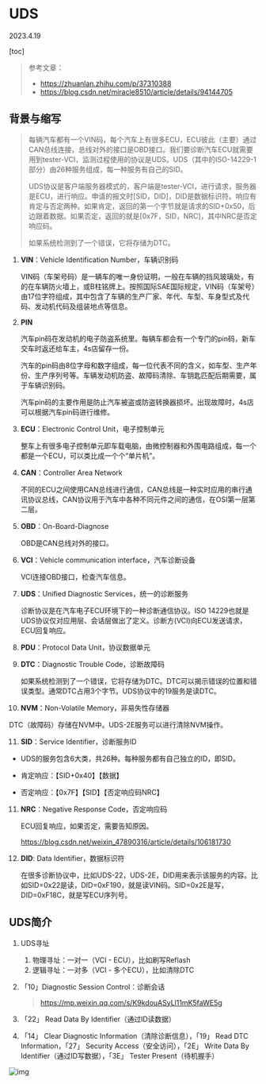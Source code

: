 # UDS

2023.4.19

[toc]

> 参考文章：
>
> * https://zhuanlan.zhihu.com/p/37310388
> * https://blog.csdn.net/miracle8510/article/details/94144705

## 背景与缩写

> 每辆汽车都有一个VIN码，每个汽车上有很多ECU，ECU彼此（主要）通过CAN总线连接，总线对外的接口是OBD接口。我们要诊断汽车ECU就需要用到tester-VCI，监测过程使用的协议是UDS。UDS（其中的ISO-14229-1部分）由26种服务组成，每一种服务有自己的SID。
>
> UDS协议是客户端服务器模式的，客户端是tester-VCI，进行请求，服务器是ECU，进行响应。申请的报文时[SID，DID]，DID是数据标识符。响应有肯定与否定两种。如果肯定，返回的第一个字节就是请求的SID+0x50，后边跟着数据。如果否定，返回的就是[0x7F，SID，NRC]，其中NRC是否定响应码。
>
> 如果系统检测到了一个错误，它将存储为DTC。

1. **VIN**：Vehicle Identification Number，车辆识别码

   VIN码（车架号码）是一辆车的唯一身份证明，一般在车辆的挡风玻璃处，有的在车辆防火墙上，或B柱铭牌上。按照国际SAE国际规定，VIN码（车架号）由17位字符组成，其中包含了车辆的生产厂家、年代、车型、车身型式及代码、发动机代码及组装地点等信息。

2. **PIN**

   汽车pin码在发动机的电子防盗系统里。每辆车都会有一个专门的pin码，新车交车时返还给车主，4s店留存一份。

   汽车的pin码由8位字母和数字组成，每一位代表不同的含义，如车型、生产年份、生产序列号等。车辆发动机防盗、故障码清除、车钥匙匹配后期需要，属于车辆识别码。

   汽车pin码的主要作用是防止汽车被盗或防盗转换器损坏。出现故障时，4s店可以根据汽车pin码进行维修。

3. **ECU**：Electronic Control Unit，电子控制单元

   整车上有很多电子控制单元即车载电脑，由微控制器和外围电路组成，每一个都是一个ECU，可以类比成一个个“单片机”。

4. **CAN**：Controller Area Network

   不同的ECU之间使用CAN总线进行通信，CAN总线是一种实时应用的串行通讯协议总线，CAN协议用于汽车中各种不同元件之间的通信，在OSI第一层第二层。

5. **OBD**：On-Board-Diagnose

   OBD是CAN总线对外的接口。

6. **VCI**：Vehicle communication interface，汽车诊断设备

   VCI连接OBD接口，检查汽车信息。

7. **UDS**：Unified Diagnostic Services，统一的诊断服务

   诊断协议是在汽车电子ECU环境下的一种诊断通信协议。ISO 14229也就是UDS协议仅对应用层、会话层做出了定义。诊断方(VCI)向ECU发送请求，ECU回复响应。

8. **PDU**：Protocol Data Unit，协议数据单元

9. **DTC**：Diagnostic Trouble Code，诊断故障码

   如果系统检测到了一个错误，它将存储为DTC。DTC可以揭示错误的位置和错误类型。通常DTC占用3个字节。UDS协议中的19服务是读DTC。

10. **NVM**：Non-Volatile Memory，非易失性存储器

   DTC（故障码）存储在NVM中。UDS-2E服务可以进行清除NVM操作。

11. **SID**：Service Identifier，诊断服务ID

   * UDS的服务包含6大类，共26种。每种服务都有自己独立的ID，即SID。

   * 肯定响应：【SID+0x40】【数据】
   * 否定响应：【0x7F】【SID】【否定响应码NRC】

11. **NRC**：Negative Response Code，否定响应码

    ECU回复响应，如果否定，需要告知原因。

    https://blog.csdn.net/weixin_47890316/article/details/106181730

12. **DID**: Data Identifier，数据标识符

    在很多诊断协议中，比如UDS-22，UDS-2E，DID用来表示该服务的内容。比如SID=0x22是读，DID=0xF190，就是读VIN码。SID=0x2E是写，DID=0xF18C，就是写ECU序列号。

   

## UDS简介

1. UDS寻址
   1. 物理寻址：一对一（VCI - ECU），比如刷写Reflash
   2. 逻辑寻址：一对多（VCI - 多个ECU），比如清除DTC
2. 「10」Diagnostic Session Control：诊断会话
   
   > https://mp.weixin.qq.com/s/K9kdouASyLl11mK5faWE5g
3. 「22」 Read Data By Identifier（通过ID读数据）
4. 「14」 Clear Diagnostic Information（清除诊断信息），「19」 Read DTC Information，「27」 Security Access（安全访问），「2E」 Write Data By Identifier（通过ID写数据），「3E」 Tester Present（待机握手）

![img](https://img-blog.csdnimg.cn/c7a09dc6756447d28936bf4b15eaf4e1.png?x-oss-process=image/watermark,type_d3F5LXplbmhlaQ,shadow_50,text_Q1NETiBA5rG96L2m572R57uc6YKj5Lqb5LqL5YS_,size_20,color_FFFFFF,t_70,g_se,x_16)